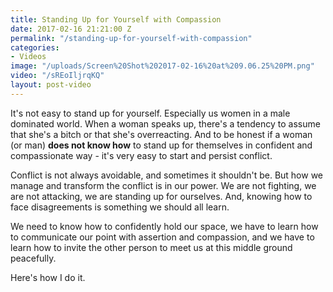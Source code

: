 ```yaml
---
title: Standing Up for Yourself with Compassion
date: 2017-02-16 21:21:00 Z
permalink: "/standing-up-for-yourself-with-compassion"
categories:
- Videos
image: "/uploads/Screen%20Shot%202017-02-16%20at%209.06.25%20PM.png"
video: "/sREoIljrqKQ"
layout: post-video
---
```


It's not easy to stand up for yourself. Especially us women in a male dominated world. When a woman speaks up, there's a tendency to assume that she's a bitch or that she's overreacting. And to be honest if a woman (or man) **does not know how** to stand up for themselves in confident and compassionate way - it's very easy to start and persist conflict. 

Conflict is not always avoidable, and sometimes it shouldn't be. But how we manage and transform the conflict is in our power. We are not fighting, we are not attacking, we are standing up for ourselves. And, knowing how to face disagreements is something we should all learn.

We need to know how to confidently hold our space, we have to learn how to communicate our point with assertion and compassion, and we have to learn how to invite the other person to meet us at this middle ground peacefully. 

Here's how I do it.